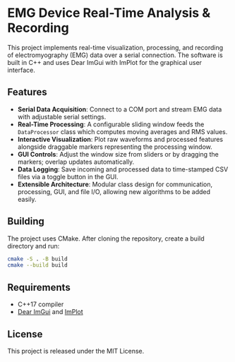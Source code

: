 # EMG Device Real-Time Analysis & Recording

This project implements real-time visualization, processing, and recording of electromyography (EMG) data over a serial connection. The software is built in C++ and uses Dear ImGui with ImPlot for the graphical user interface.

## Features

- **Serial Data Acquisition**: Connect to a COM port and stream EMG data with adjustable serial settings.
- **Real-Time Processing**: A configurable sliding window feeds the `DataProcessor` class which computes moving averages and RMS values.
- **Interactive Visualization**: Plot raw waveforms and processed features alongside draggable markers representing the processing window.
- **GUI Controls**: Adjust the window size from sliders or by dragging the markers; overlap updates automatically.
- **Data Logging**: Save incoming and processed data to time-stamped CSV files via a toggle button in the GUI.
- **Extensible Architecture**: Modular class design for communication, processing, GUI, and file I/O, allowing new algorithms to be added easily.

## Building

The project uses CMake. After cloning the repository, create a build directory and run:

```bash
cmake -S . -B build
cmake --build build
```

## Requirements

- C++17 compiler
- [Dear ImGui](https://github.com/ocornut/imgui) and [ImPlot](https://github.com/epezent/implot)

## License

This project is released under the MIT License.
